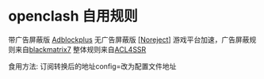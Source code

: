 # openclash 自用规则
带广告屏蔽版 [Adblockplus](https://raw.githubusercontent.com/xhmax1018/openclash/main/AdblockPlus.ini)
无广告屏蔽版 [[Noreject]](https://raw.githubusercontent.com/xhmax1018/openclash/main/NoReject.ini)
游戏平台加速，广告屏蔽规则来自[blackmatrix7](https://github.com/blackmatrix7/ios_rule_script/tree/master/rule/Clash)
整体规则来自[ACL4SSR](https://github.com/ACL4SSR/ACL4SSR/tree/master)

食用方法: 订阅转换后的地址config=改为配置文件地址
